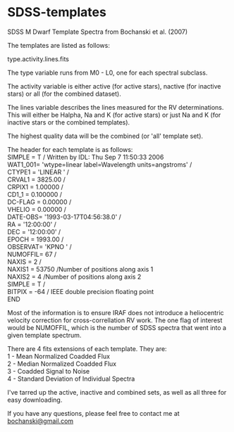 SDSS-templates
==============

SDSS M Dwarf Template Spectra from Bochanski et al. (2007)


The templates are listed as follows:

type.activity.lines.fits

The type variable runs from M0 - L0, one for each spectral subclass.

The activity variable is either active (for active stars), nactive 
(for inactive stars) or all (for the combined dataset).

The lines variable describes the lines measured for the RV determinations.
This will either be Halpha, Na and K (for active stars) or just Na and K
(for inactive stars or the combined templates).

The highest quality data will be the combined (or 'all' template set).



The header for each template is as follows:<br>
SIMPLE  =                    T / Written by IDL:  Thu Sep  7 11:50:33 2006<br>
WAT1_001= 'wtype=linear label=Wavelength units=angstroms' /<br>
CTYPE1  = 'LINEAR  '           /<br>
CRVAL1  =              3825.00 /<br>
CRPIX1  =              1.00000 /<br>
CD1_1   =             0.100000 /<br>
DC-FLAG =              0.00000 /<br>
VHELIO  =              0.00000 /<br>
DATE-OBS= '1993-03-17T04:56:38.0' /<br>
RA      = '12:00:00'           /<br>
DEC     = '12:00:00'           /<br>
EPOCH   =              1993.00 /<br>
OBSERVAT= 'KPNO    '           /<br>
NUMOFFIL=                   67 /<br>
NAXIS   =                    2 /<br>
NAXIS1  =                53750 /Number of positions along axis 1<br>
NAXIS2  =                    4 /Number of positions along axis 2<br>
SIMPLE  =                    T /<br>
BITPIX  =                  -64 / IEEE double precision floating point<br>
END<br>

Most of the information is to ensure IRAF does not introduce a heliocentric
velocity correction for cross-correllation RV work.  The one flag of interest
would be NUMOFFIL, which is the number of SDSS spectra that went into a given 
template spectrum.

There are 4 fits extensions of each template.  They are:<br>
1 - Mean Normalized Coadded Flux<br>
2 - Median Normalized Coadded Flux<br>
3 - Coadded Signal to Noise<br>
4 - Standard Deviation of Individual Spectra




I've tarred up the active, inactive and combined sets, as well as all three 
for easy downloading.


If you have any questions, please feel free to contact me at bochanski@gmail.com

